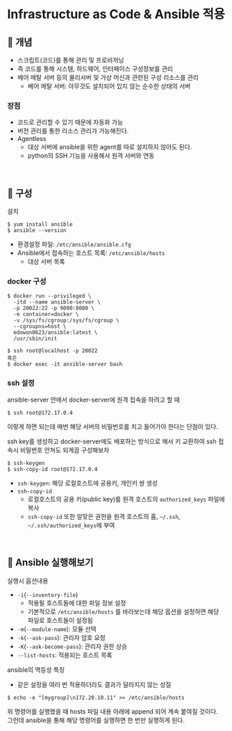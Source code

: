 # Infrastructure as Code & Ansible 적용

## 📌 개념

- 스크립트(코드)를 통해 관리 및 프로비저닝
- 즉 코드를 통해 시스템, 하드웨어, 인터페이스 구성정보를 관리
- 베어 메탈 서버 등의 물리서버 및 가상 머신과 관련된 구성 리소스를 관리
  - 베어 메탈 서버: 아무것도 설치되어 있지 않는 순수한 상태의 서버

### 장점
- 코드로 관리할 수 있기 때문에 자동화 가능
- 버전 관리를 통한 리소스 관리가 가능해진다.
- Agentless
  - 대상 서버에 ansible을 위한 agent를 따로 설치하지 않아도 된다. 
  - python의 SSH 기능을 사용해서 원격 서버와 연동

<br>

## :pushpin: 구성

설치
```shell
$ yum install ansible
$ ansible --version
```
- 환경설정 파일: `/etc/ansible/ansible.cfg`
- Ansible에서 접속하는 호스트 목록: `/etc/ansible/hosts`
  - 대상 서버 목록

### docker 구성

```shell
$ docker run --privileged \
  -itd --name ansible-server \
  -p 20022:22 -p 9090:8080 \
  -e container=docker \
  -v /sys/fs/cgroup:/sys/fs/cgroup \
  --cgroupns=host \
  edowon0623/ansible:latest \
  /usr/sbin/init

$ ssh root@localhost -p 20022
혹은
$ docker exec -it ansible-server bash
```

### ssh 설정

ansible-server 안에서 docker-server에 원격 접속을 하려고 할 때
```shell
$ ssh root@172.17.0.4
```
이렇게 하면 되는데 매번 해당 서버의 비밀번호를 치고 들어가야 한다는 단점이 있다.  

ssh key를 생성하고 docker-server에도 배포하는 방식으로 해서 키 교환하여 ssh 접속시 비밀번호 안쳐도 되게끔 구성해보자
```shell
$ ssh-keygen
$ ssh-copy-id root@172.17.0.4
```
- `ssh-keygen`: 해당 로컬호스트에 공용키, 개인키 쌍 생성
- `ssh-copy-id`
  - 로컬호스트의 공용 키(public key)를 원격 호스트의 `authorized_keys` 파일에 복사
  - `ssh-copy-id` 또한 알맞은 권한을 원격 호스트의 홈, `~/.ssh`, `~/.ssh/authorized_keys`에 부여

<br>

## :pushpin: Ansible 실행해보기

실행시 옵션내용
- `-i`(`--inventory-file`)
  - 적용될 호스트들에 대한 파일 정보 설정
  - 기본적으로 `/etc/ansible/hosts` 를 바라보는데 해당 옵션을 설정하면 해당 파일로 호스트들이 설정됨
- `-m`(`--module-name`): 모듈 선택
- `-k`(`--ask-pass`): 관리자 암호 요청
- `-K`(`--ask-become-pass`): 관리자 권한 상승
- `--list-hosts`: 적용되는 호스트 목록

ansible의 멱등성 특징
- 같은 설정을 여러 번 적용하더라도 결과가 달라지지 않는 성질

```shell
$ echo -e "[mygroup]\n172.20.10.11" >> /etc/ansible/hosts
```
위 명령어를 실행했을 때 hosts 파일 내용 아래에 append 되어 계속 붙여질 것이다.  
그런데 ansible을 통해 해당 명령어를 실행하면 한 번만 실행하게 된다.